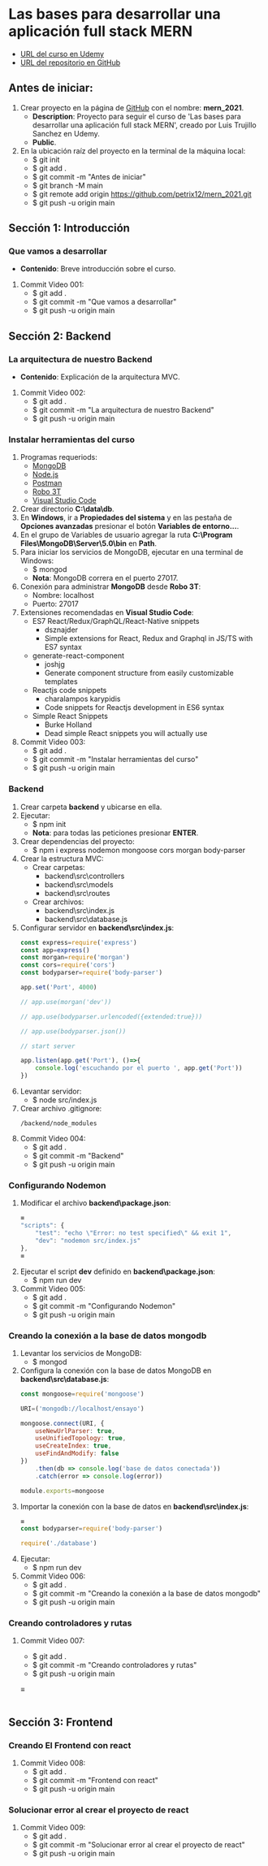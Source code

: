 # Las bases para desarrollar una aplicación full stack MERN
+ [URL del curso en Udemy](https://www.udemy.com/course/las-bases-para-desarrollar-una-aplicacion-full-stack-mern/)
+ [URL del repositorio en GitHub](https://github.com/petrix12/mern_2021.git)

## Antes de iniciar:
1. Crear proyecto en la página de [GitHub](https://github.com) con el nombre: **mern_2021**.
    + **Description**: Proyecto para seguir el curso de 'Las bases para desarrollar una aplicación full stack MERN', creado por Luis Trujillo Sanchez en Udemy.
    + **Public**.
2. En la ubicación raíz del proyecto en la terminal de la máquina local:
    + $ git init
    + $ git add .
    + $ git commit -m "Antes de iniciar"
    + $ git branch -M main
    + $ git remote add origin https://github.com/petrix12/mern_2021.git
    + $ git push -u origin main

## Sección 1: Introducción

### Que vamos a desarrollar
+ **Contenido**: Breve introducción sobre el curso.
1. Commit Video 001:
    + $ git add .
    + $ git commit -m "Que vamos a desarrollar"
    + $ git push -u origin main

## Sección 2: Backend

### La arquitectura de nuestro Backend
+ **Contenido**: Explicación de la arquitectura MVC.
1. Commit Video 002:
    + $ git add .
    + $ git commit -m "La arquitectura de nuestro Backend"
    + $ git push -u origin main

### Instalar herramientas del curso
1. Programas requeriods:
    + [MongoDB](https://www.mongodb.com)
    + [Node.js](https://nodejs.org/en)
    + [Postman](https://www.postman.com)
    + [Robo 3T](https://robomongo.org)
    + [Visual Studio Code](https://code.visualstudio.com)
2. Crear directorio **C:\data\db**.
3. En **Windows**, ir a **Propiedades del sistema** y en las pestaña de **Opciones avanzadas** presionar el botón **Variables de entorno...**.
4. En el grupo de Variables de usuario agregar la ruta **C:\Program Files\MongoDB\Server\5.0\bin** en **Path**.
5. Para iniciar los servicios de MongoDB, ejecutar en una terminal de Windows:
    + $ mongod
    + **Nota**: MongoDB correra en el puerto 27017.
6. Conexión para administrar **MongoDB** desde **Robo 3T**:
    + Nombre: localhost
    + Puerto: 27017
7. Extensiones recomendadas en **Visual Studio Code**:
    + ES7 React/Redux/GraphQL/React-Native snippets
        + dsznajder
        + Simple extensions for React, Redux and Graphql in JS/TS with ES7 syntax
    + generate-react-component
        + joshjg
        + Generate component structure from easily customizable templates
    + Reactjs code snippets
        + charalampos karypidis
        + Code snippets for Reactjs development in ES6 syntax
    + Simple React Snippets
        + Burke Holland
        + Dead simple React snippets you will actually use
8. Commit Video 003:
    + $ git add .
    + $ git commit -m "Instalar herramientas del curso"
    + $ git push -u origin main

### Backend
1. Crear carpeta **backend** y ubicarse en ella.
2. Ejecutar:
    + $ npm init
    + **Nota**: para todas las peticiones presionar **ENTER**.
3. Crear dependencias del proyecto:
    + $ npm i express nodemon mongoose cors morgan body-parser
4. Crear la estructura MVC:
    + Crear carpetas:
        + backend\src\controllers
        + backend\src\models
        + backend\src\routes
    + Crear archivos:
        + backend\src\index.js
        + backend\src\database.js
5. Configurar servidor en **backend\src\index.js**:
    ```js
    const express=require('express')
    const app=express()
    const morgan=require('morgan')
    const cors=require('cors')
    const bodyparser=require('body-parser')

    app.set('Port', 4000)

    // app.use(morgan('dev'))

    // app.use(bodyparser.urlencoded({extended:true}))

    // app.use(bodyparser.json())

    // start server

    app.listen(app.get('Port'), ()=>{
        console.log('escuchando por el puerto ', app.get('Port'))
    })
    ```
6. Levantar servidor:
    + $ node src/index.js
7. Crear archivo .gitignore: 
    ```gitignore
    /backend/node_modules
    ```
8. Commit Video 004:
    + $ git add .
    + $ git commit -m "Backend"
    + $ git push -u origin main

### Configurando Nodemon
1. Modificar el archivo **backend\package.json**:
    ```js
    ≡
    "scripts": {
        "test": "echo \"Error: no test specified\" && exit 1",
        "dev": "nodemon src/index.js"
    },
    ≡
    ```
2. Ejecutar el script **dev** definido en **backend\package.json**:
    + $ npm run dev
3. Commit Video 005:
    + $ git add .
    + $ git commit -m "Configurando Nodemon"
    + $ git push -u origin main

### Creando la conexión a la base de datos mongodb
1. Levantar los servicios de MongoDB:
    + $ mongod
2. Configura la conexión con la base de datos MongoDB en **backend\src\database.js**:
    ```js
    const mongoose=require('mongoose')

    URI=('mongodb://localhost/ensayo')

    mongoose.connect(URI, {
        useNewUrlParser: true,
        useUnifiedTopology: true,
        useCreateIndex: true,
        useFindAndModify: false
    })
        .then(db => console.log('base de datos conectada'))
        .catch(error => console.log(error))

    module.exports=mongoose
    ```
3. Importar la conexión con la base de datos en **backend\src\index.js**:
    ```js
    ≡
    const bodyparser=require('body-parser')

    require('./database')
    ```
4. Ejecutar:
    + $ npm run dev
5. Commit Video 006:
    + $ git add .
    + $ git commit -m "Creando la conexión a la base de datos mongodb"
    + $ git push -u origin main

### Creando controladores y rutas

1. Commit Video 007:
    + $ git add .
    + $ git commit -m "Creando controladores y rutas"
    + $ git push -u origin main


    ≡
    ```js
    ```

## Sección 3: Frontend

### Creando El Frontend con react

1. Commit Video 008:
    + $ git add .
    + $ git commit -m "Frontend con react"
    + $ git push -u origin main

### Solucionar error al crear el proyecto de react

1. Commit Video 009:
    + $ git add .
    + $ git commit -m "Solucionar error al crear el proyecto de react"
    + $ git push -u origin main